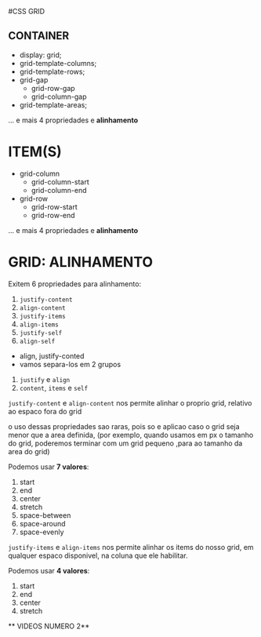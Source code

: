 #CSS GRID 

## CONTAINER

- display: grid;
- grid-template-columns;
- grid-template-rows;
- grid-gap
    - grid-row-gap
    - grid-column-gap
- grid-template-areas;

... e mais 4 propriedades e **alinhamento**

# ITEM(S)

- grid-column
    - grid-column-start
    - grid-column-end
- grid-row
    - grid-row-start
    - grid-row-end
    
... e mais 4 propriedades e **alinhamento**

# GRID: ALINHAMENTO

Exitem 6 propriedades para alinhamento:
1. `justify-content`
2. `align-content`
3. `justify-items`
4. `align-items`
5. `justify-self`
6. `align-self`

- align, justify-conted
- vamos separa-los em 2 grupos
1. `justify` e `align`
2. `content`, `items` e `self`

`justify-content` e `align-content` nos permite alinhar o proprio grid, relativo ao espaco fora do grid

o uso dessas propriedades sao raras, pois so e aplicao caso o grid seja menor que a area definida, (por exemplo, quando usamos em px o tamanho do grid, poderemos terminar com um grid pequeno ,para ao tamanho da area do grid)

Podemos usar **7 valores**:
1. start
2. end
3. center
4. stretch
5. space-between 
6. space-around
7. space-evenly

`justify-items` e `align-items` nos permite alinhar os items do nosso grid, em qualquer espaco disponivel, na coluna que ele habilitar.

Podemos usar **4 valores**:
1. start
2. end
3. center
4. stretch


** VIDEOS NUMERO 2**

